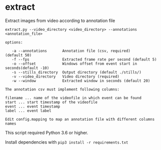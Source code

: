 # extract

Extract images from video according to annotation file

```
extract.py --video_directory <video_directory> --annotations <annotation_file>

options:

   -a --annotations       Annotation file (csv, required)
(default 50)
   -f --fps               Extracted frame rate per second (default 5)
   -o --offset            Windows offset from event start in seconds(default -10)
   -s --stills_directory  Output directory (default ./stills/)
   -v --video_directory   Video directory (required)
   -w --window            Extracted window in seconds (default 20)

The annotation csv must implement following columns:

filename ... name of the videofile in which event can be found
start ... start timestamp of the videofile
event ... event timestamp
label ... event label

Edit config.mapping to map an annotation file with different columns names
```

This script required Python 3.6 or higher.

Install dependencies with ```pip3 install -r requirements.txt```
